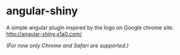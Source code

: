 angular-shiny
=============

A simple angular plugin inspired by the logo on Google chrome site. http://angular-shiny.x1a0.com/

_(For now only Chrome and Safari are supported.)_
